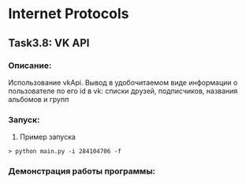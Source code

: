 # Internet Protocols
## Task3.8: VK API

### Описание:
Использование vkApi. Вывод в удобочитаемом виде информации о пользователе по его id в vk: списки друзей, подписчиков, названия альбомов и групп

### Запуск:
1.  Пример запуска
```
> python main.py -i 284104706 -f 
```

### Демонстрация работы программы:

![]()
